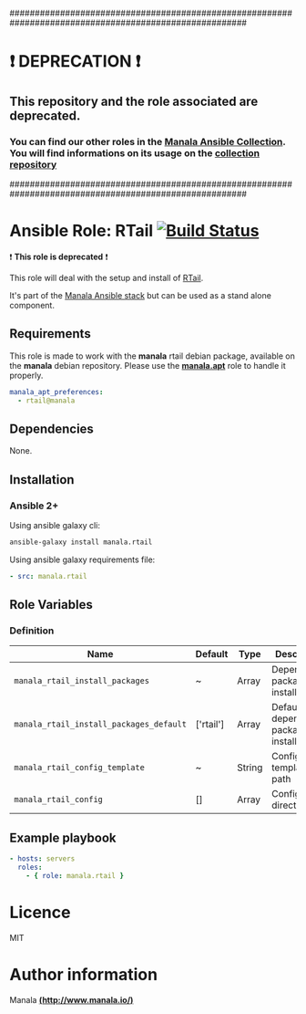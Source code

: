 #######################################################################################################

# :exclamation: DEPRECATION :exclamation:

## This repository and the role associated are deprecated.

### You can find our other roles in the [Manala Ansible Collection](https://galaxy.ansible.com/manala/roles). You will find informations on its usage on the [collection repository](https://github.com/manala/ansible-roles)

#######################################################################################################

# Ansible Role: RTail [![Build Status](https://travis-ci.org/manala/ansible-role-rtail.svg?branch=master)](https://travis-ci.org/manala/ansible-role-rtail)

:exclamation: **This role is deprecated** :exclamation:

This role will deal with the setup and install of [RTail](http://rtail.org/).

It's part of the [Manala Ansible stack](http://www.manala.io) but can be used as a stand alone component.

## Requirements

This role is made to work with the __manala__ rtail debian package, available on the __manala__ debian repository. Please use the [**manala.apt**](https://galaxy.ansible.com/manala/apt/) role to handle it properly.

```yaml
manala_apt_preferences:
  - rtail@manala
```

## Dependencies

None.

## Installation

### Ansible 2+

Using ansible galaxy cli:

```bash
ansible-galaxy install manala.rtail
```

Using ansible galaxy requirements file:

```yaml
- src: manala.rtail
```

## Role Variables

### Definition

| Name                                    | Default   | Type   | Description                            |
| --------------------------------------- | --------- | ------ | -------------------------------------- |
| `manala_rtail_install_packages`         | ~         | Array  | Dependency packages to install         |
| `manala_rtail_install_packages_default` | ['rtail'] | Array  | Default dependency packages to install |
| `manala_rtail_config_template`          | ~         | String | Configuration template path            |
| `manala_rtail_config`                   | []        | Array  | Configuration directives               |

## Example playbook

```yaml
- hosts: servers
  roles:
    - { role: manala.rtail }
```

# Licence

MIT

# Author information

Manala [**(http://www.manala.io/)**](http://www.manala.io)
